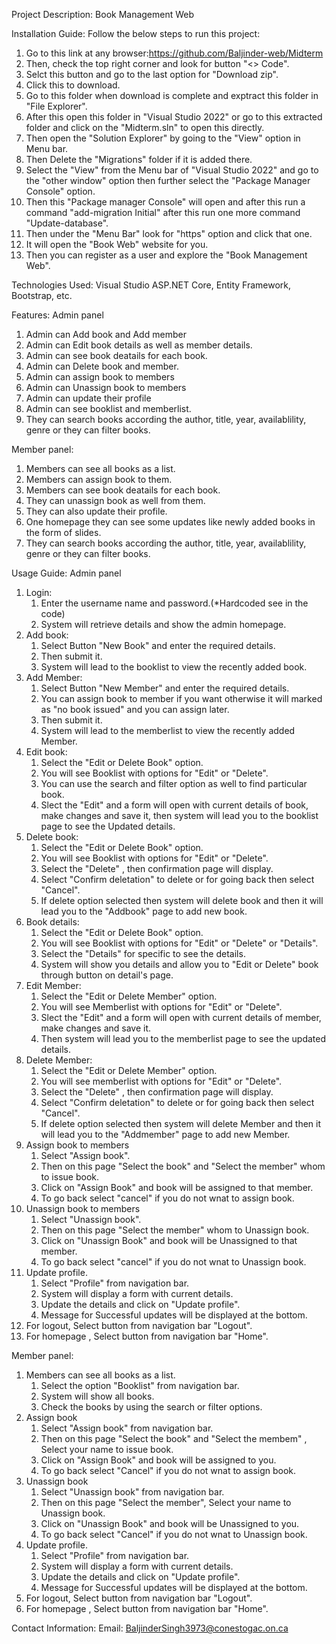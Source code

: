 Project Description: Book Management Web 

Installation Guide: Follow the below steps to run this project:
1. Go to this link at any browser:https://github.com/Baljinder-web/Midterm
2. Then, check the top right corner and look for button "<> Code".
3. Selct this button and go to the last option for "Download zip".
4. Click this to download.
5. Go to this folder when download is complete and exptract this folder in "File Explorer".
6. After this open this folder in "Visual Studio 2022" or go to this extracted folder and click on the "Midterm.sln" to open this directly.
7. Then open the "Solution Explorer" by going to the "View" option in Menu bar.
8. Then Delete the "Migrations" folder if it is added there.
9. Select the "View" from the Menu bar of "Visual Studio 2022"  and go to the "other window" option then further select the "Package Manager Console" option.
10. Then this "Package manager Console" will open and after this run a command "add-migration Initial" after this run one more command "Update-database".
11. Then under the "Menu Bar" look for "https" option and click that one.
12. It will open the "Book Web" website for you.
13. Then you can register as a user and explore the "Book Management Web".
    
Technologies Used:  Visual Studio ASP.NET Core, Entity Framework, Bootstrap, etc.

Features: Admin panel 
1. Admin can Add book and Add member
2. Admin can Edit book details as well as member details.
3. Admin can see book deatails for each book.
4. Admin can Delete book and member.
5. Admin can assign book to members 
6. Admin can Unassign book to members     
7. Admin can update their profile
8. Admin can see booklist and memberlist.
9. They can search books according the author, title, year, availablility, genre or they can filter books.
   
Member panel:
1. Members can see all books as a list.
2. Members can assign book to them.
3. Members can see book deatails for each book.
4. They can unassign book as well from them.
5. They can also update their profile.
6. One homepage they can see some updates like newly added books in the form of slides.
7. They can search books according the author, title, year, availablility, genre or they can filter books.

Usage Guide:
Admin panel 
1. Login:
   1. Enter the username name and password.(*Hardcoded see in the code)
   2. System will retrieve  details and show the admin homepage.
2. Add book:
   1. Select Button "New Book" and enter the required details.
   2. Then submit it.
   3. System will lead to the booklist to view the recently added book.
2. Add Member:
   1. Select Button "New Member" and enter the required details.
   2. You can assign book to member if you want otherwise it will marked as 
      "no book issued" and you can assign later.
   3. Then submit it.
   4. System will lead to the memberlist to view the recently added Member.
3. Edit book:
   1. Select the "Edit or Delete Book" option.
   2. You will see Booklist with options for "Edit" or "Delete".
   3. You can use the search and filter option as well to find particular book.
   4. Slect the "Edit" and a form will open with current details of book, make changes and save it, then system will lead you to the booklist page to see the Updated details.
4. Delete book:
   1. Select the "Edit or Delete Book" option.
   2. You will see Booklist with options for "Edit" or "Delete".
   3. Select the "Delete" , then confirmation page will display.
   4. Select "Confirm deletation" to delete or for going back then select "Cancel".
   5. If delete option selected then system will delete book and then it will lead you to the "Addbook" page to add new book.
5. Book details:
   1. Select the "Edit or Delete Book" option.
   2. You will see Booklist with options for "Edit" or "Delete" or "Details".
   3. Select the "Details" for specific to see the details.
   4. System will show you details and allow you to "Edit or Delete" book through button on detail's page. 
6. Edit Member:
   1. Select the "Edit or Delete Member" option.
   2. You will see Memberlist with options for "Edit" or "Delete".
   3. Slect the "Edit" and a form will open with current details of member, make changes and save it.
   4. Then system will lead you to the memberlist page to see the updated details.
7. Delete Member:
   1. Select the "Edit or Delete Member" option.
   2. You will see memberlist with options for "Edit" or "Delete".
   3. Select the "Delete" , then confirmation page will display.
   4. Select "Confirm deletation" to delete or for going back then select "Cancel".
   5. If delete option selected then system will delete Member and then it will lead you to the "Addmember" page to add new Member.
8. Assign book to members
   1. Select "Assign book".
   2. Then on this page "Select the book" and "Select the member" whom to issue book.
   3. Click on "Assign Book" and book will be assigned to that member.
   4. To go back select "cancel" if you do not wnat to assign book.
9. Unassign book to members
   1. Select "Unassign book".
   2. Then on this page "Select the member" whom to Unassign book.
   3. Click on "Unassign Book" and book will be Unassigned to that member.
   4. To go back select "cancel" if you do not wnat to Unassign book.
10. Update profile.
    1. Select "Profile" from navigation bar.
    2. System will display a form with current details.
    3. Update the details and click on "Update profile".
    4. Message for Successful updates will be displayed at the bottom.
11. For logout,  Select button from navigation bar "Logout".
12. For homepage , Select button from navigation bar "Home".


Member panel:
1. Members can see all books as a list.
   1. Select the option "Booklist" from navigation bar.
   2. System will show all books.
   3. Check the books by using the search or filter options.
2. Assign book
   1. Select "Assign book" from navigation bar.
   2. Then on this page "Select the book" and "Select the membem" , Select your name to issue book.
   3. Click on "Assign Book" and book will be assigned to you.
   4. To go back select "Cancel" if you do not wnat to assign book.
3. Unassign book 
   1. Select "Unassign book" from navigation bar.
   2. Then on this page "Select the member", Select your name to Unassign book.
   3. Click on "Unassign Book" and book will be Unassigned to you.
   4. To go back select "Cancel" if you do not wnat to Unassign book.
4. Update profile.
    1. Select "Profile" from navigation bar.
    2. System will display a form with current details.
    3. Update the details and click on "Update profile".
    4. Message for Successful updates will be displayed at the bottom.
5. For logout,  Select button from navigation bar "Logout".
6. For homepage , Select button from navigation bar "Home".



Contact Information:
Email: BaljinderSingh3973@conestogac.on.ca


